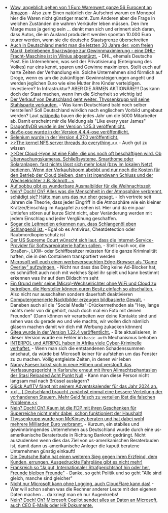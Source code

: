 * [Wow, angeblich gehen von 1 Euro Warenwert ganze 56 Eurocent an Amazon](https://blog.fefe.de/?ts=99bdd8dc) - Also zum Einen natürlich der Aufschrei warum en Monopol hier die Waren nicht günstiger macht. Zum Anderen aber die Frage in welchen Zuständen die wahren Verkäufer leben müssen. Den ihre Marge muss ja gering sein ... denkt man sich und erinnert sich daran, dass Autos, die im Ausland produziert werden spontan 10.000 Euro teurer werden, wenn sie die deutsche Staatsgrenze überschreiten
* [Auch in Deutschland merkt man die letzten 30 Jahre der, vom freien Markt, betriebenen Sparzwänge zur Gewinnmaximierung - eine DHL-Fracht-Maschine ist in Vilnius abgestürzt.](https://blog.fefe.de/?ts=99baad09) - DHL, ehemals Deutsche Post. Ein Unternehmen, was seit der Privatisierung (Enteignung des Volkes) nur eins kennt, sparen und Gewinne maximieren. Stellt euch auf harte Zeiten der Verhandlung ein. Solche Unternehmen sind förmlich auf Droge, wenn es um die zukünftigen Gewinnsteigerungen angeht und werden jeglichen Euro wie eine Mutter ihre Kinder verteidigen. Investieren? In Infrastruktur? ABER DIE ARMEN AKTIONÄRE!!! Das kann doch der Staat machen, wenn ihm die Sicherheit so wichtig ist!
* [Der Verkauf von Deutschland geht weiter. Thyssenkrupp will seine Stahlsparte verkaufen.](https://www.tagesschau.de/wirtschaft/unternehmen/thyssenkrupp-stellenabbau-stahlsparte-zukunftskonzept-100.html) - Was kann Deutschland bald noch selber herstellen? Soll Deutschland wirklich nach englischem Vorbild umgebaut werden? Laut [wikipedia](https://de.wikipedia.org/wiki/Thyssenkrupp#Konzernstruktur_und_Kennzahlen) bauen die jedes Jahr um die 5000 Mitarbeiter ab. Damit erscheint mir die Meldung als "Like every year James"
* [DragonflyDB wurde in der Version 1.25.3 veröffentlicht.](https://github.com/dragonflydb/dragonfly/releases/tag/v1.25.3)
* [dav5x-ose wurde in der Version 4.4.4-ose veröffentlicht.](https://github.com/bitfireAT/davx5-ose/releases/tag/v4.4.4-ose)
* [Selenium wurde in der Version 4.27.0 veröffentlicht.](https://github.com/SeleniumHQ/selenium/releases/tag/selenium-4.27.0)
* [>>The kernel NFS server threads do everything.<<](https://utcc.utoronto.ca/~cks/space/blog/linux/NFSServerThreadsWhatTheyDo) - Auch gut zu wissen
* [>>Der Cloud-Hype ist eine Falle, die uns noch oft beschäftigen wird. Ob Überwachungskameras, Schließsysteme, Smarthome oder Solaranlagen, fast nichts lässt sich mehr lokal (bzw im lokalen Netz) bedienen. Wenn der Verkaufsboom abebbt und nur noch die Kosten für den Betrieb der Cloud bleiben, dann ist irgendwann Schluss und der Wechselrichter z.B. Schrott...<](https://www.borncity.com/blog/2024/11/26/digades-gmbh-funkfernsteuerungen-etc-in-insolvenz-dienste-abgeschaltet/)
* [Auf xobbu gibt es wunderbare Ausmalbilder für die Weihnachtszeit](https://www.xobbu.com/stern-ausmalbilder-weihnachten-malvorlagen-sterne/)
* [Nein? Doch! Oh? Alles was die Menschheit in der Atmosphäre verbrennt, schädigt sie? Hätte man uns das nur eher gesagt.](https://blog.fefe.de/?ts=99b899db) - Ich vertrete seit Jahren die Theorie, dass jeder Eingriff in die Atmosphäre wie ein kleiner Kratzer/Einschlag im Augapfel zu sehen ist. Hier und da ein paar Untiefen stören auf kurze Sicht nicht, aber Veränderung werden mit jedem Einschlag und jeder Verglühung geschaffen.
* [Sogar die Leitmedien erkennen nun, dass Schlangenöl eben Schlangenöl ist.](https://blog.fefe.de/?ts=99bb017f) - Egal ob es Antivirus, Cheatdetection oder Raubmordkopierschutz ist
* [Der US Supreme Court wünscht sich laut, dass die Internet-Service-Provider für Softwarepiraterie haften sollen.](https://blog.fefe.de/?ts=99bb7ad9) - Stellt euch vor, die Straßen-, LKW- oder Schiffbesitzer müssten für die ganze Kriminalität haften, die in den Containern transportiert werden
* [Microsoft will euch einen werbeverseuchten Edge-Browser als "Game Overlay" aufzwingen.](https://blog.fefe.de/?ts=99bb625d) - Nicht nur dass das Ding keine Ad-Blocker hat, es schnüffelt auch noch mit welches Spiel ihr spielt und kann bestimmt erkennen was ihr auf dem Bildschirm seht
* [Ein Grund mehr seine (Micro)-Wechselrichter ohne WiFi und Cloud zu betreiben, die Hersteller können euren Besitz einfach so abschalten.](https://blog.fefe.de/?ts=99bb5e6d) - Also nicht nur ausschalten sondern dauerhaft deaktivieren
* [Computergenerierte Nacktbilder erzeugen bildbasierte Gewalt.](https://netzpolitik.org/2024/ki-nacktbilder-wie-online-shops-mit-sexualisierten-deepfakes-abkassieren/) - Daneben auch all die "Social Media"-Drückermethoden ala "Hey, lange nichts mehr von dir gehört, mach doch mal ein Foto mit deinen Freunden" (Dann können wir verarbeiten wer deine Kontakte sind und sehen was du gerade wo und wie machts, wir wollen dich nämlich gläsern machen damit wir dich mit Werbung zukacken können)
* [Gitea wurde in der Version 1.22.4 veröffentlicht.](https://github.com/go-gitea/gitea/releases/tag/v1.22.4) - Bite aktualisieren, in dieser Version wurde ein Fehler im `basic auth` Mechanismus behoben
* [INTERPOL und AFRIPOL haben in Afrika viele Cyber-Kriminelle verhaftet.](https://www.borncity.com/blog/2024/11/27/interpol-operation-serengeti-fuehrt-zu-1-006-festnahmen/) - Wenn man sich die entstandenen Schadenssummen anschaut, da würde bei Microsoft keiner für aufstehen um das Fenster zu zu machen. Völlig entgleiste Zeiten, in denen wir leben
* [Nancy Faeser kokst sich in neue Höhen und verstopft das Verfassungsgericht in Karlsruhe erneut mit ihren Allmachtsphantasien der Stasi Reloaded Acht Punkt Null](https://netzpolitik.org/2024/vds-und-gesichtserkennung-faeser-will-noch-vor-wahl-mehr-ueberwachung/) - Kann man diese Person nicht langsam mal nach Brüssel auslagern?
* [Glück Auf!TV fängt mit seinem Adventskalender für das Jahr 2024 an.](https://www.youtube.com/watch?v=AkFA6yN7T5E)
* [>>[...] Deutsch­land braucht zunächst ein­mal eine bessere Verteilung der vorhandenen Steuern. Mehr Geld falsch zu verteilen löst die falschen Proble­me.<<](https://tuxproject.de/blog/2024/11/art-zoyd-nosferatu-das-problem-mit-der-reichensteuer/)
* [Nein? Doch! Oh? Kaum ist die FDP mit ihren Geschenken für Superreiche nicht mehr dabei, schon funktioniert der Haushalt!](https://blog.fefe.de/?ts=99b99b6e)
* [Thyssenkrupp wurde von McKinsey beraten und hat dabei wohl mehrere Milliarden Euro verbrannt.](https://blog.fefe.de/?ts=99b992bc) - Kurzum, ein stabiles und gewinnbringendes Unternehmen aus Deutschland wurde durch eine us-amerikanische Beraterbude in Richtung Bankrott gedrängt. Nicht auszudenken wenn dies das Ziel von us-amerikanischen Beraterbuden ist, damit dann us-amerikanische Anleger die kaputt beratene Unternehmen günstig einkauft!
* [Die Deutsche Bahn hat einen weiteren Sieg gegen ihren Erzfeind, dem Kunden, errungen. Ausgedruckte Fahrpläne gibt es nicht mehr!](https://blog.fefe.de/?ts=99b98b93)
* [Frankreich so "Ja gut, Internationaler Strafgerichtshof hin oder her, Freunde bleiben Freunde"](https://blog.fefe.de/?ts=99b9facd) - Danke, so geht Politik und so geht "Alle sind gleich, manche sind gleicher"
* [Nicht nur Microsoft kann ohne Logging, auch CloudFlare kann das!](https://blog.fefe.de/?ts=99b9f5c0) - Wer will schon sehen was die Rechner anderer Leute mit den eigenen Daten machen ... da kriegt man eh nur Augenkrebs!
* [Nein? Doch! Oh? Microsoft Copilot sendet alles an Daten an Microsoft, auch CEO E-Mails oder HR Dokumente.](https://blog.fefe.de/?ts=99b83bc0)
